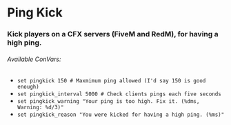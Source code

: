 # Ping Kick
### Kick players on a CFX servers (FiveM and RedM), for having a high ping.


###### Available *ConVars*:
- `set pingkick 150 # Maxmimum ping allowed (I'd say 150 is good enough)`
- `set pingkick_interval 5000 # Check clients pings each five seconds`
- `set pingkick_warning "Your ping is too high. Fix it. (%dms, Warning: %d/3)"`
- `set pingkick_reason "You were kicked for having a high ping. (%ms)"`
